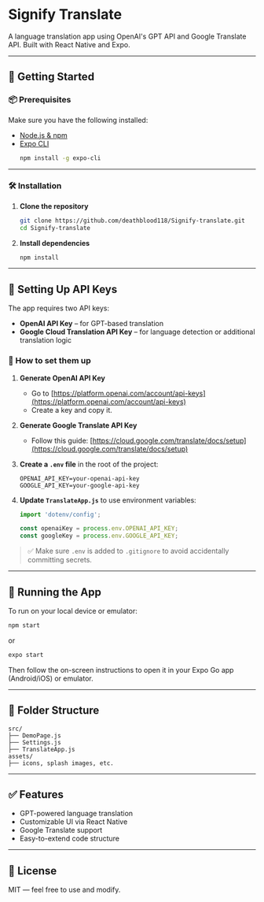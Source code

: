 # Signify Translate

A language translation app using OpenAI's GPT API and Google Translate API. Built with React Native and Expo.

---

## 🚀 Getting Started

### 📦 Prerequisites

Make sure you have the following installed:

- [Node.js & npm](https://nodejs.org/)
- [Expo CLI](https://docs.expo.dev/get-started/installation/)
  ```bash
  npm install -g expo-cli
  ```

---

### 🛠️ Installation

1. **Clone the repository**
   ```bash
   git clone https://github.com/deathblood118/Signify-translate.git
   cd Signify-translate
   ```

2. **Install dependencies**
   ```bash
   npm install
   ```

---

## 🧠 Setting Up API Keys

The app requires two API keys:

- **OpenAI API Key** – for GPT-based translation
- **Google Cloud Translation API Key** – for language detection or additional translation logic

### 🔑 How to set them up

1. **Generate OpenAI API Key**  
   - Go to [https://platform.openai.com/account/api-keys](https://platform.openai.com/account/api-keys)
   - Create a key and copy it.

2. **Generate Google Translate API Key**  
   - Follow this guide: [https://cloud.google.com/translate/docs/setup](https://cloud.google.com/translate/docs/setup)

3. **Create a `.env` file** in the root of the project:
   ```env
   OPENAI_API_KEY=your-openai-api-key
   GOOGLE_API_KEY=your-google-api-key
   ```

4. **Update `TranslateApp.js`** to use environment variables:
   ```js
   import 'dotenv/config';

   const openaiKey = process.env.OPENAI_API_KEY;
   const googleKey = process.env.GOOGLE_API_KEY;
   ```

> ✅ Make sure `.env` is added to `.gitignore` to avoid accidentally committing secrets.

---

## 📱 Running the App

To run on your local device or emulator:

```bash
npm start
```
or
```bash
expo start
```

Then follow the on-screen instructions to open it in your Expo Go app (Android/iOS) or emulator.

---

## 🧩 Folder Structure

```
src/
├── DemoPage.js
├── Settings.js
├── TranslateApp.js
assets/
├── icons, splash images, etc.
```

---

## ✅ Features

- GPT-powered language translation
- Customizable UI via React Native
- Google Translate support
- Easy-to-extend code structure

---

## 📄 License

MIT — feel free to use and modify.
